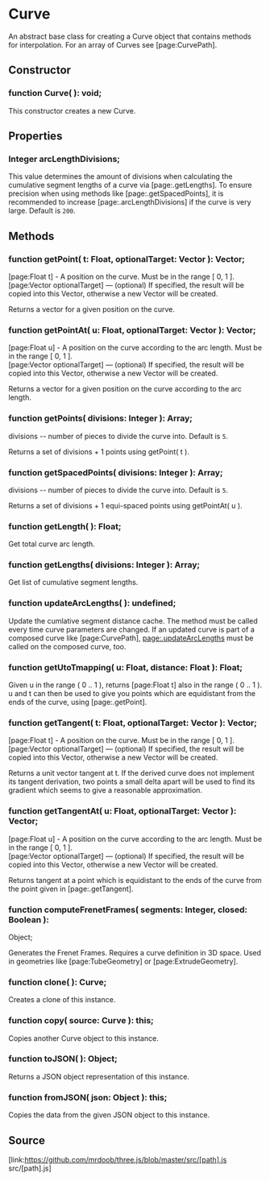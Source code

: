 # Curve

An abstract base class for creating a Curve object that contains methods for
interpolation. For an array of Curves see [page:CurvePath].

## Constructor

###  function Curve( ): void;

This constructor creates a new Curve.

## Properties

###  Integer arcLengthDivisions;

This value determines the amount of divisions when calculating the cumulative
segment lengths of a curve via [page:.getLengths]. To ensure precision when
using methods like [page:.getSpacedPoints], it is recommended to increase
[page:.arcLengthDivisions] if the curve is very large. Default is `200`.

## Methods

###  function getPoint( t: Float, optionalTarget: Vector ): Vector;

[page:Float t] - A position on the curve. Must be in the range [ 0, 1 ].  
[page:Vector optionalTarget] — (optional) If specified, the result will be
copied into this Vector, otherwise a new Vector will be created.  
  
Returns a vector for a given position on the curve.

###  function getPointAt( u: Float, optionalTarget: Vector ): Vector;

[page:Float u] - A position on the curve according to the arc length. Must be
in the range [ 0, 1 ].  
[page:Vector optionalTarget] — (optional) If specified, the result will be
copied into this Vector, otherwise a new Vector will be created.  
  
Returns a vector for a given position on the curve according to the arc
length.

###  function getPoints( divisions: Integer ): Array;

divisions -- number of pieces to divide the curve into. Default is `5`.  
  
Returns a set of divisions + 1 points using getPoint( t ).

###  function getSpacedPoints( divisions: Integer ): Array;

divisions -- number of pieces to divide the curve into. Default is `5`.  
  
Returns a set of divisions + 1 equi-spaced points using getPointAt( u ).

###  function getLength( ): Float;

Get total curve arc length.

###  function getLengths( divisions: Integer ): Array;

Get list of cumulative segment lengths.

###  function updateArcLengths( ): undefined;

Update the cumlative segment distance cache. The method must be called every
time curve parameters are changed. If an updated curve is part of a composed
curve like [page:CurvePath], [page:.updateArcLengths]() must be called on the
composed curve, too.

###  function getUtoTmapping( u: Float, distance: Float ): Float;

Given u in the range ( 0 .. 1 ), returns [page:Float t] also in the range ( 0
.. 1 ). u and t can then be used to give you points which are equidistant from
the ends of the curve, using [page:.getPoint].

###  function getTangent( t: Float, optionalTarget: Vector ): Vector;

[page:Float t] - A position on the curve. Must be in the range [ 0, 1 ].  
[page:Vector optionalTarget] — (optional) If specified, the result will be
copied into this Vector, otherwise a new Vector will be created.  
  
Returns a unit vector tangent at t. If the derived curve does not implement
its tangent derivation, two points a small delta apart will be used to find
its gradient which seems to give a reasonable approximation.

###  function getTangentAt( u: Float, optionalTarget: Vector ): Vector;

[page:Float u] - A position on the curve according to the arc length. Must be
in the range [ 0, 1 ].  
[page:Vector optionalTarget] — (optional) If specified, the result will be
copied into this Vector, otherwise a new Vector will be created.  
  
Returns tangent at a point which is equidistant to the ends of the curve from
the point given in [page:.getTangent].

###  function computeFrenetFrames( segments: Integer, closed: Boolean ):
Object;

Generates the Frenet Frames. Requires a curve definition in 3D space. Used in
geometries like [page:TubeGeometry] or [page:ExtrudeGeometry].

###  function clone( ): Curve;

Creates a clone of this instance.

###  function copy( source: Curve ): this;

Copies another Curve object to this instance.

###  function toJSON( ): Object;

Returns a JSON object representation of this instance.

###  function fromJSON( json: Object ): this;

Copies the data from the given JSON object to this instance.

## Source

[link:https://github.com/mrdoob/three.js/blob/master/src/[path].js
src/[path].js]

